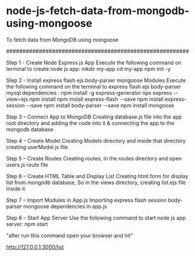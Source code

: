 # node-js-fetch-data-from-mongodb-using-mongoose
To fetch data from MongoDB using mongoose

########################################################

Step 1 - Create Node Express js App
Execute the following command on terminal to create node js app:
mkdir my-app
cd my-app
npm init -y

Step 2 - Install express flash ejs body-parser mongoose Modules
Execute the following command on the terminal to express flash ejs body-parser mysql dependencies :
npm install -g express-generator
npx express --view=ejs
npm install
npm install express-flash --save
npm install express-session --save
npm install body-parser --save
npm install mongoose

Step 3 – Connect App to MongoDB
Creating database.js file into the app root directory and adding the code into it & connecting the app to the mongodb database

Step 4 – Create Model
Creating Models directory and inside that directory creating userModel.js file

Step 5 – Create Routes
Creating routes, in the routes directory and open users.js route file

Step 6 – Create HTML Table and Display List
Creating html form for display list from mongodb database, So in the views directory, creating list.ejs file inside it

Step 7 – Import Modules in App.js
Importing express flash session body-parser mongoose dependencies in app.js

Step 8 – Start App Server
Use the following command to start node js app server:
npm start

"after run this command open your browser and hit" 

http://127.0.0.1:3000/list
